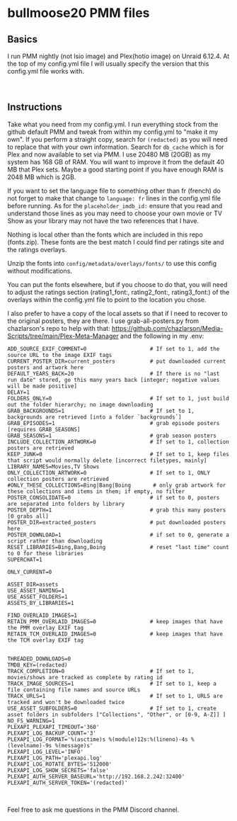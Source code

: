 # bullmoose20 PMM files
## Basics
I run PMM nightly (not lsio image) and Plex(hotio image) on Unraid 6.12.4. At the top of my config.yml file I will usually specify the version that this config.yml file works with.

<br>

## Instructions
Take what you need from my config.yml. I run everything stock from the github default PMM and tweak from within my config.yml to "make it my own". If you perform a straight copy, search for `(redacted)` as you will need to replace that with your own information. Search for `db_cache` which is for Plex and now available to set via PMM. I use 20480 MB (20GB) as my system has 168 GB of RAM. You will want to improve it from the default 40 MB that Plex sets. Maybe a good starting point if you have enough RAM is 2048 MB which is 2GB.

If you want to set the language file to something other than fr (french) do not forget to make that change to `language: fr` lines in the config.yml file before running. As for the `placeholder_imdb_id:` ensure that you read and understand those lines as you may need to choose your own movie or TV Show as your library may not have the two references that I have.

Nothing is local other than the fonts which are included in this repo (fonts.zip). These fonts are the best match I could find per ratings site and the ratings overlays. 

Unzip the fonts into `config/metadata/overlays/fonts/` to use this config without modifications.

You can put the fonts elsewhere, but if you choose to do that, you will need to adjust the ratings section (rating1_font:, rating2_font:, rating3_font:) of the overlays within the config.yml file to point to the location you chose.

I also prefer to have a copy of the local assets so that if I need to recover to the original posters, they are there. I use grab-all-posters.py from chazlarson's repo to help with that: https://github.com/chazlarson/Media-Scripts/tree/main/Plex-Meta-Manager and the following in my .env:

```
ADD_SOURCE_EXIF_COMMENT=0                    # If set to 1, add the source URL to the image EXIF tags
CURRENT_POSTER_DIR=current_posters           # put downloaded current posters and artwork here
DEFAULT_YEARS_BACK=20                        # If there is no "last run date" stored, go this many years back [integer; negative values will be made positive]
DELAY=1
FOLDERS_ONLY=0                               # If set to 1, just build out the folder hierarchy; no image downloading
GRAB_BACKGROUNDS=1                           # If set to 1, backgrounds are retrieved [into a folder `backgrounds`]
GRAB_EPISODES=1                              # grab episode posters [requires GRAB_SEASONS]
GRAB_SEASONS=1                               # grab season posters
INCLUDE_COLLECTION_ARTWORK=0                 # If set to 1, collection posters are retrieved
KEEP_JUNK=0                                  # If set to 1, keep files that script would normally delete [incorrect filetypes, mainly]
LIBRARY_NAMES=Movies,TV Shows
ONLY_COLLECTION_ARTWORK=0                    # If set to 1, ONLY collection posters are retrieved
#ONLY_THESE_COLLECTIONS=Bing|Bang|Boing       # only grab artwork for these collections and items in them; if empty, no filter
POSTER_CONSOLIDATE=0                         # if set to 0, posters are separated into folders by library
POSTER_DEPTH=1                               # grab this many posters [0 grabs all]
POSTER_DIR=extracted_posters                 # put downloaded posters here
POSTER_DOWNLOAD=1                            # if set to 0, generate a script rather than downloading
RESET_LIBRARIES=Bing,Bang,Boing              # reset "last time" count to 0 for these libraries
SUPERCHAT=1

ONLY_CURRENT=0

ASSET_DIR=assets
USE_ASSET_NAMING=1
USE_ASSET_FOLDERS=1
ASSETS_BY_LIBRARIES=1

FIND_OVERLAID_IMAGES=1
RETAIN_PMM_OVERLAID_IMAGES=0                 # keep images that have the PMM overlay EXIF tag 
RETAIN_TCM_OVERLAID_IMAGES=0                 # keep images that have the TCM overlay EXIF tag 


THREADED_DOWNLOADS=0
TMDB_KEY=(redacted)
TRACK_COMPLETION=0                           # If set to 1, movies/shows are tracked as complete by rating id
TRACK_IMAGE_SOURCES=1                        # If set to 1, keep a file containing file names and source URLs
TRACK_URLS=1                                 # If set to 1, URLS are tracked and won't be downloaded twice
USE_ASSET_SUBFOLDERS=0                       # If set to 1, create asset folders in subfolders ["Collections", "Other", or [0-9, A-Z]] ]
NO_FS_WARNING=1
PLEXAPI_PLEXAPI_TIMEOUT='360'
PLEXAPI_LOG_BACKUP_COUNT='3'
PLEXAPI_LOG_FORMAT='%(asctime)s %(module)12s:%(lineno)-4s %(levelname)-9s %(message)s'
PLEXAPI_LOG_LEVEL='INFO'
PLEXAPI_LOG_PATH='plexapi.log'
PLEXAPI_LOG_ROTATE_BYTES='512000'
PLEXAPI_LOG_SHOW_SECRETS='false'
PLEXAPI_AUTH_SERVER_BASEURL='http://192.168.2.242:32400'
PLEXAPI_AUTH_SERVER_TOKEN='(redacted)'
```

<br>

Feel free to ask me questions in the PMM Discord channel.

<br>
